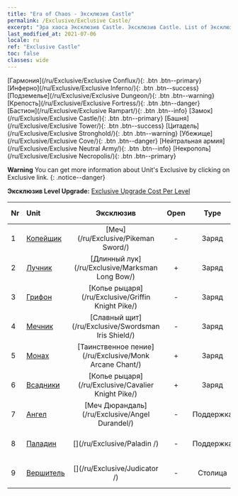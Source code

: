 ```yaml
---
title: "Era of Chaos - Эксклюзив Castle"
permalink: /Exclusive/Exclusive Castle/
excerpt: "Эра хаоса Эксклюзив Castle. Эксклюзив Castle. List of Эксклюзив Castle in Era of Chaos"
last_modified_at: 2021-07-06
locale: ru
ref: "Exclusive Castle"
toc: false
classes: wide
---
```

 [Гармония](/ru/Exclusive/Exclusive Conflux/){: .btn .btn--primary} [Инферно](/ru/Exclusive/Exclusive Inferno/){: .btn .btn--success} [Подземелье](/ru/Exclusive/Exclusive Dungeon/){: .btn .btn--warning} [Крепость](/ru/Exclusive/Exclusive Fortress/){: .btn .btn--danger} [Бастион](/ru/Exclusive/Exclusive Rampart/){: .btn .btn--info} [Замок](/ru/Exclusive/Exclusive Castle/){: .btn .btn--primary} [Башня](/ru/Exclusive/Exclusive Tower/){: .btn .btn--success} [Цитадель](/ru/Exclusive/Exclusive Stronghold/){: .btn .btn--warning} [Убежище](/ru/Exclusive/Exclusive Cove/){: .btn .btn--danger} [Нейтральная армия](/ru/Exclusive/Exclusive Neutral Army/){: .btn .btn--info} [Некрополь](/ru/Exclusive/Exclusive Necropolis/){: .btn .btn--primary} 

**Warning** You can get more information about Unit's Exclusive by clicking on Exclusive link. 
{: .notice--danger}

 **Эксклюзив Level Upgrade:** [Exclusive Upgrade Cost Per Level](/Exclusive/ExclusiveUpgradeCostPerLevel/)

  | Nr |         Unit        | Эксклюзив | Open  |    Type   |  Item to Rank UP      |  Облик   |
  |:---|:--------------------|:-------------:|:-----:|:---------:|:---------------------:|:-------:|
  | 1  | [Копейщик](/ru/units/Pikeman/) | [Меч](/ru/Exclusive/Pikeman Sword/) | - | Заряд | [Жетон меча](/ItemsRU/con_912/) | - |
  | 2  | [Лучник](/ru/units/Marksman/) | [Длинный лук](/ru/Exclusive/Marksman Long Bow/) | + | Заряд | [Жетон длинного лука](/ItemsRU/con_914/) | - |
  | 3  | [Грифон](/ru/units/Griffin/) | [Копье рыцаря](/ru/Exclusive/Griffin Knight Pike/) | - | Заряд | [Жетон Копья рыцаря](/ItemsRU/con_916/) | - |
  | 4  | [Мечник](/ru/units/Swordsman/) | [Славный щит](/ru/Exclusive/Swordsman Iris Shield/) | - | Заряд | [Жетон славного щита](/ItemsRU/con_913/) | - |
  | 5  | [Монах](/ru/units/Monk/) | [Таинственное пение](/ru/Exclusive/Monk Arcane Chant/) | + | Заряд | [Жетон таинственного пения](/ItemsRU/con_915/) | - |
  | 6  | [Всадники](/ru/units/Cavalier/) | [Копье рыцаря](/ru/Exclusive/Cavalier Knight Pike/) | + | Заряд | [Жетон Копья рыцаря](/ItemsRU/con_916/) | - |
  | 7  | [Ангел](/ru/units/Angel/) | [Меч Дюрандаль](/ru/Exclusive/Angel Durandel/) | - | Поддержка | [Жетон Меча Дюрандаль](/ItemsRU/con_973/) | [Особый облик: меч Дюрандаль](/ItemsRU/con_641/) |
  | 8  | [Паладин](/ru/units/Paladin/) | [](/ru/Exclusive/Paladin /) | - | Поддержка | [Жетон Бесстрашия](/ItemsRU/con_974/) | [Особый облик: Бесстрашие](/ItemsRU/con_642/) |
  | 9  | [Вершитель](/ru/units/Judicator/) | [](/ru/Exclusive/Judicator /) | - | Столица | [Знамя Священного света](/ItemsRU/con_975/) | [Tool_210909](/ItemsRU/con_643/) |

